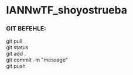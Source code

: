 # IANNwTF_shoyostrueba

### GIT BEFEHLE:  
git pull  
git status  
git add .  
git commit -m "message"  
git push  
